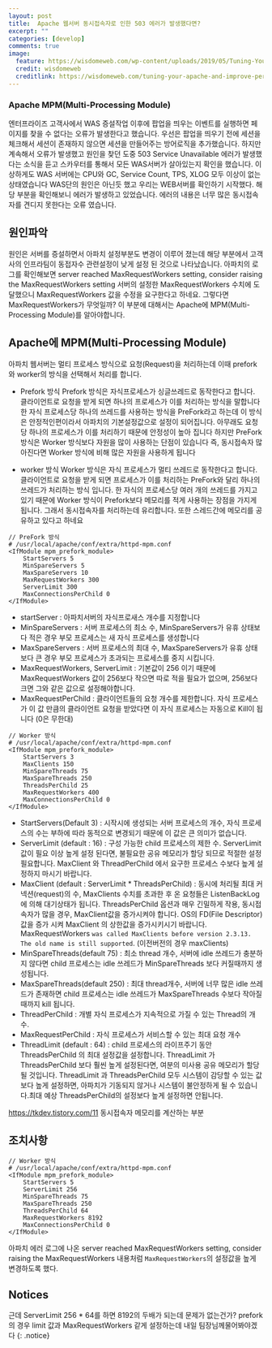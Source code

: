 ```yaml
---
layout: post
title:  Apache 웹서버 동시접속자로 인한 503 에러가 발생했다면?
excerpt: ""
categories: [develop]
comments: true
image:
  feature: https://wisdomeweb.com/wp-content/uploads/2019/05/Tuning-Your-Apache-and-improve-performance-of-Apache-Server.jpg
  credit: wisdomeweb
  creditlink: https://wisdomeweb.com/tuning-your-apache-and-improve-performance-of-apache-server/
---
```



### Apache MPM(Multi-Processing Module)
엔터프라이즈 고객사에서 WAS 증설작업 이후에 팝업을 띄우는 이벤트를 실행하면 페이지를 찾을 수 없다는 오류가 발생한다고 했습니다. 우선은 팝업을 띄우기 전에 세션을 체크해서 세션이 존재하지 않으면 세션을 만들어주는 방어로직을 추가했습니다. 하지만 계속해서 오류가 발생했고 원인을 찾던 도중 503 Service Unavailable 에러가 발생했다는 소식을 듣고 스카우터를 통해서 모든 WAS서버가 살아있는지 확인을 했습니다. 이상하게도 WAS 서버에는 CPU와 GC, Service Count, TPS, XLOG 모두 이상이 없는 상태였습니다 WAS단의 원인은 아닌듯 했고 우리는 WEB서버를 확인하기 시작했다. 해당 부분을 확인해보니 에러가 발생하고 있었습니다. 에러의 내용은 너무 많은 동시접속자를 견디지 못한다는 오류 였습니다. 

## 원인파악
원인은 서버를 증설하면서 아파치 설정부분도 변경이 이루어 졌는데 해당 부분에서 고객사의 인프라팀이 동접자수 관련설정이 낮게 설정 된 것으로 나타났습니다. 아파치의 로그를 확인해보면 server reached MaxRequestWorkers setting, consider raising the MaxRequestWorkers setting 서버의 설정한 MaxRequestWorkers 수치에 도달했으니 MaxRequestWorkers 값을 수정을 요구한다고 하네요. 그렇다면 MaxRequestWorkers가 무엇일까? 이 부분에 대해서는 Apache에 MPM(Multi-Processing Module)를 알아야합니다.

## Apache에 MPM(Multi-Processing Module)
아파치 웹서버는 멀티 프로세스 방식으로 요청(Request)을 처리하는데 이때 prefork와 worker의 방식을 선택해서 처리를 합니다.  

* Prefork 방식
Prefork 방식은 자식프로세스가 싱글쓰레드로 동작한다고 합니다. 클라이언트로 요청을 받게 되면 하나의 프로세스가 이를 처리하는 방식을 말합니다 한 자식 프로세스당 하나의 쓰레드를 사용하는 방식을 PreFork라고 하는데 이 방식은 안정적인편이라서 아파치의 기본설정값으로 설정이 되어집니다. 아무래도 요청당 하나의 프로세스가 이를 처리하기 때문에 안정성이 높아 집니다 하지만 PreFork 방식은 Worker 방식보다 자원을 많이 사용하는 단점이 있습니다 즉, 동시접속자 많아진다면 Worker 방식에 비해 많은 자원을 사용하게 됩니다

<!-- https://img1.daumcdn.net/thumb/R720x0.q80/?scode=mtistory2&fname=http%3A%2F%2Fcfile24.uf.tistory.com%2Fimage%2F225E6A40579848BB2B1A26 -->

* worker 방식
Worker 방식은 자식 프로세스가 멀티 쓰레드로 동작한다고 합니다. 클라이언트로 요청을 받게 되면 프로세스가 이를 처리하는 PreFork와 달리 하나의 쓰레드가 처리하는 방식 입니다. 한 자식의 프로세스당 여러 개의 쓰레드를 가지고 있기 때문에 Worker 방식이 Prefork보다 메모리를 적게 사용하는 장점을 가지게 됩니다. 
그래서 동시접속자를 처리하는데 유리합니다. 또한 스레드간에 메모리를 공유하고 있다고 하네요

<!-- https://img1.daumcdn.net/thumb/R720x0.q80/?scode=mtistory2&fname=http%3A%2F%2Fcfile8.uf.tistory.com%2Fimage%2F2772D740579848BC180D97 -->


~~~
// PreFork 방식
# /usr/local/apache/conf/extra/httpd-mpm.conf
<IfModule mpm_prefork_module>
    StartServers 5
    MinSpareServers 5
    MaxSpareServers 10
    MaxRequestWorkers 300
    ServerLimit 300
    MaxConnectionsPerChild 0
</IfModule>
~~~

- startServer : 아파치서버의 자식프로새스 개수를 지정합니다
- MinSpareServers : 서버 프로세스의 최소 수, MinSpareServers가 유휴 상태보다 적은 경우 부모 프로세스는 새 자식 프로세스를 생성합니다
- MaxSpareServers : 서버 프로세스의 최대 수, MaxSpareServers가 유휴 상태보다 큰 경우 부모 프로세스가 초과되는 프로세스를 중지 시킵니다.
- MaxRequestWorkers, ServerLimit : 기본값이 256 이기 때문에 MaxRequestWorkers 값이 256보다 작으면 따로 적을 필요가 없으며, 256보다 크면 그와 같은 값으로 설정해야합니다.
- MaxRequestPerChild : 클라이언트들의 요청 개수를 제한합니다. 자식 프로세스가 이 값 만큼의 클라이언트 요청을 받았다면 이 자식 프로세스는 자동으로 Kill이 됩니다 (0은 무한대)

~~~
// Worker 방식
# /usr/local/apache/conf/extra/httpd-mpm.conf
<IfModule mpm_prefork_module>
    StartServers 3
    MaxClients 150
    MinSpareThreads 75
    MaxSpareThreads 250
    ThreadsPerChild 25
    MaxRequestWorkers 400
    MaxConnectionsPerChild 0
</IfModule>
~~~

- StartServers(Default 3) : 시작시에 생성되는 서버 프로세스의 개수, 자식 프로세스의 수는 부하에 따라 동적으로 변경되기 때문에 이 값은 큰 의미가 없습니다.
- ServerLimit (default : 16) : 구성 가능한 child 프로세스의 제한 수. ServerLimit 값이 필요 이상 높게 설정 된다면, 불필요한 공유 메모리가 할당 되므로 적절한 설정 필요합니다. MaxClient 와 ThreadPerChild 에서 요구한 프로세스 수보다 높게 설정하지 마시기 바랍니다.
- MaxClient (default : ServerLimit * ThreadsPerChild) : 동시에 처리될 최대 커넥션(request)의 수, MaxClients 수치를 초과한 후 온 요청들은 ListenBackLog에 의해 대기상태가 됩니다. ThreadsPerChild 옵션과 매우 긴밀하게 작용, 동시접속자가 많을 경우, MaxClient값을 증가시켜야 합니다. OS의 FD(File Descriptor)값을 증가 시켜 MaxClient 의 상한값을 증가시키시기 바랍니다.
MaxRequestWorkers `was called MaxClients before version 2.3.13. The old name is still supported`. (이전버전의 경우 maxClients)
- MinSpareThreads(default 75) : 최소 thread 개수, 서버에 idle 쓰레드가 충분하지 않다면 child 프로세스는 idle 쓰레드가 MinSpareThreads 보다 커질때까지 생성됩니다.
- MaxSpareThreads(default 250) : 최대 thread개수, 서버에 너무 많은 idle 쓰레드가 존재하면 child 프로세스는 idle 쓰레드가 MaxSpareThreads 수보다 작아질 때까지 kill 됩니다.
- ThreadPerChild : 개별 자식 프로세스가 지속적으로 가질 수 있는 Thread의 개수.
- MaxRequestPerChild : 자식 프로세스가 서비스할 수 있는 최대 요청 개수
- ThreadLimit (default : 64) : child 프로세스의 라이프주기 동안 ThreadsPerChild 의 최대 설정값을 설정합니다. ThreadLimit 가 ThreadsPerChild 보다 훨씬 높게 설정된다면, 여분의 미사용 공유 메모리가 할당될 것입니다. ThreadLimit 과 ThreadsPerChild 모두 시스템이 감당할 수 있는 값 보다 높게 설정하면, 아파치가 기동되지 않거나 시스템이 불안정하게 될 수 있습니다.최대 예상 ThreadsPerChild의 설정보다 높게 설정하면 안됩니다.

https://tkdev.tistory.com/11
동시접속자 메모리를 계산하는 부분

## 조치사항
~~~
// Worker 방식
# /usr/local/apache/conf/extra/httpd-mpm.conf
<IfModule mpm_prefork_module>
    StartServers 5
    ServerLimit 256
    MinSpareThreads 75
    MaxSpareThreads 250
    ThreadsPerChild 64
    MaxRequestWorkers 8192
    MaxConnectionsPerChild 0
</IfModule>
~~~

아파치 에러 로그에 나온 server reached MaxRequestWorkers setting, consider raising the MaxRequestWorkers 내용처럼 `MaxRequestWorkers`의 설정값을 높게 변경하도록 했다.

## Notices
근데 ServerLimit 256 * 64를 하면 8192의 두배가 되는데 문제가 없는건가? prefork의 경우 limit 값과 MaxRequestWorkers 같게 설정하는데 내일 팀장님께물어봐야겠다 
{: .notice}

